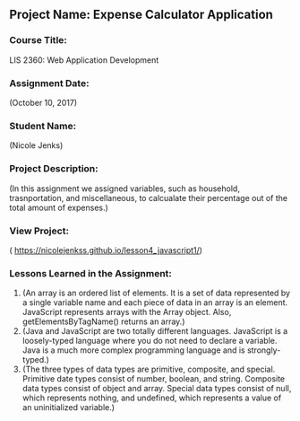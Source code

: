 ## Project Name:  Expense Calculator Application

### Course Title:
LIS 2360: Web Application Development

### Assignment Date:  
(October 10, 2017)

### Student Name:  
(Nicole Jenks)

### Project Description:
(In this assignment we assigned variables, such as household, trasnportation, and miscellaneous, to calcualate their percentage out of the total amount of expenses.)

### View Project:
( https://nicolejenkss.github.io/lesson4_javascript1/)

### Lessons Learned in the Assignment:
1. (An array is an ordered list of elements. It is a set of data represented by a single variable name and each piece of data in an array is an element. JavaScript represents arrays with the Array object. Also, getElementsByTagName() returns an array.)
2. (Java and JavaScript are two totally different languages. JavaScript is a loosely-typed language where you do not need to declare a variable. Java is a much more complex programming language and is strongly-typed.)
3. (The three types of data types are primitive, composite, and special. Primitive date types consist of number, boolean, and string. Composite data types consist of object and array. Special data types consist of null, which represents nothing, and undefined, which represents a value of an uninitialized variable.)

